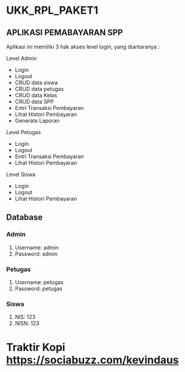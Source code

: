# UKK_RPL_PAKET1
## APLIKASI PEMABAYARAN SPP
Aplikasi ini memiliki 3 hak akses level login, yang diantaranya :

Level Admin
* Login
* Logout
* CRUD data siswa
* CRUD data petugas
* CRUD data Kelas
* CRUD data SPP
* Entri Transaksi Pembayaran
* Lihat Histori Pembayaran
* Generate Laporan

Level Petugas
* Login
* Logout
* Entri Transaksi Pembayaran
* Lihat Histori Pembayaran

Level Siswa
* Login
* Logout
* Lihat Histori Pembayaran
## Database
### Admin
1. Username: admin
2. Password: admin

### Petugas
1. Username: petugas
2. Password: petugas

### Siswa
1. NIS: 123
2. NISN: 123

# Traktir Kopi https://sociabuzz.com/kevindaus
